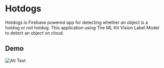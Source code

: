 # Hotdogs

Hotdogs is Firebase powered app for detecting whether an object is a hotdog or not hotdog. This application using The ML Kit Vision Label Model to detect an object on cloud.

## Demo


![Alt Text](https://raw.githubusercontent.com/ZulwiyozaPutra/hotdogs/master/Docs/demo.gif)
